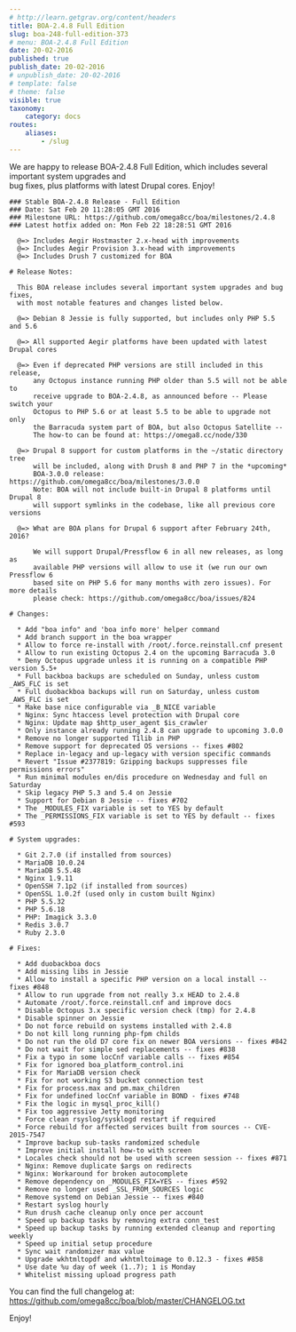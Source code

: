 ```yaml
---
# http://learn.getgrav.org/content/headers
title: BOA-2.4.8 Full Edition
slug: boa-248-full-edition-373
# menu: BOA-2.4.8 Full Edition
date: 20-02-2016
published: true
publish_date: 20-02-2016
# unpublish_date: 20-02-2016
# template: false
# theme: false
visible: true
taxonomy:
    category: docs
routes:
    aliases:
        - /slug
---
```


 We are happy to release BOA-2.4.8 Full Edition, which includes several important system upgrades and  
 bug fixes, plus platforms with latest Drupal cores. Enjoy!

 
    ### Stable BOA-2.4.8 Release - Full Edition
    ### Date: Sat Feb 20 11:28:05 GMT 2016
    ### Milestone URL: https://github.com/omega8cc/boa/milestones/2.4.8
    ### Latest hotfix added on: Mon Feb 22 18:28:51 GMT 2016
    
      @=> Includes Aegir Hostmaster 2.x-head with improvements
      @=> Includes Aegir Provision 3.x-head with improvements
      @=> Includes Drush 7 customized for BOA
    
    # Release Notes:
    
      This BOA release includes several important system upgrades and bug fixes,
      with most notable features and changes listed below.
    
      @=> Debian 8 Jessie is fully supported, but includes only PHP 5.5 and 5.6
    
      @=> All supported Aegir platforms have been updated with latest Drupal cores
    
      @=> Even if deprecated PHP versions are still included in this release,
          any Octopus instance running PHP older than 5.5 will not be able to
          receive upgrade to BOA-2.4.8, as announced before -- Please switch your
          Octopus to PHP 5.6 or at least 5.5 to be able to upgrade not only
          the Barracuda system part of BOA, but also Octopus Satellite --
          The how-to can be found at: https://omega8.cc/node/330
    
      @=> Drupal 8 support for custom platforms in the ~/static directory tree
          will be included, along with Drush 8 and PHP 7 in the *upcoming*
          BOA-3.0.0 release: https://github.com/omega8cc/boa/milestones/3.0.0
          Note: BOA will not include built-in Drupal 8 platforms until Drupal 8
          will support symlinks in the codebase, like all previous core versions
    
      @=> What are BOA plans for Drupal 6 support after February 24th, 2016?
    
          We will support Drupal/Pressflow 6 in all new releases, as long as
          available PHP versions will allow to use it (we run our own Pressflow 6
          based site on PHP 5.6 for many months with zero issues). For more details
          please check: https://github.com/omega8cc/boa/issues/824
    
    # Changes:
    
      * Add "boa info" and 'boa info more' helper command
      * Add branch support in the boa wrapper
      * Allow to force re-install with /root/.force.reinstall.cnf present
      * Allow to run existing Octopus 2.4 on the upcoming Barracuda 3.0
      * Deny Octopus upgrade unless it is running on a compatible PHP version 5.5+
      * Full backboa backups are scheduled on Sunday, unless custom _AWS_FLC is set
      * Full duobackboa backups will run on Saturday, unless custom _AWS_FLC is set
      * Make base nice configurable via _B_NICE variable
      * Nginx: Sync htaccess level protection with Drupal core
      * Nginx: Update map $http_user_agent $is_crawler
      * Only instance already running 2.4.8 can upgrade to upcoming 3.0.0
      * Remove no longer supported T1lib in PHP
      * Remove support for deprecated OS versions -- fixes #802
      * Replace in-legacy and up-legacy with version specific commands
      * Revert "Issue #2377819: Gzipping backups suppresses file permissions errors"
      * Run minimal modules en/dis procedure on Wednesday and full on Saturday
      * Skip legacy PHP 5.3 and 5.4 on Jessie
      * Support for Debian 8 Jessie -- fixes #702
      * The _MODULES_FIX variable is set to YES by default
      * The _PERMISSIONS_FIX variable is set to YES by default -- fixes #593
    
    # System upgrades:
    
      * Git 2.7.0 (if installed from sources)
      * MariaDB 10.0.24
      * MariaDB 5.5.48
      * Nginx 1.9.11
      * OpenSSH 7.1p2 (if installed from sources)
      * OpenSSL 1.0.2f (used only in custom built Nginx)
      * PHP 5.5.32
      * PHP 5.6.18
      * PHP: Imagick 3.3.0
      * Redis 3.0.7
      * Ruby 2.3.0
    
    # Fixes:
    
      * Add duobackboa docs
      * Add missing libs in Jessie
      * Allow to install a specific PHP version on a local install -- fixes #848
      * Allow to run upgrade from not really 3.x HEAD to 2.4.8
      * Automate /root/.force.reinstall.cnf and improve docs
      * Disable Octopus 3.x specific version check (tmp) for 2.4.8
      * Disable spinner on Jessie
      * Do not force rebuild on systems installed with 2.4.8
      * Do not kill long running php-fpm childs
      * Do not run the old D7 core fix on newer BOA versions -- fixes #842
      * Do not wait for simple sed replacements -- fixes #838
      * Fix a typo in some locCnf variable calls -- fixes #854
      * Fix for ignored boa_platform_control.ini
      * Fix for MariaDB version check
      * Fix for not working S3 bucket connection test
      * Fix for process.max and pm.max_children
      * Fix for undefined locCnf variable in BOND - fixes #748
      * Fix the logic in mysql_proc_kill()
      * Fix too aggressive Jetty monitoring
      * Force clean rsyslog/sysklogd restart if required
      * Force rebuild for affected services built from sources -- CVE-2015-7547
      * Improve backup sub-tasks randomized schedule
      * Improve initial install how-to with screen
      * Locales check should not be used with screen session -- fixes #871
      * Nginx: Remove duplicate $args on redirects
      * Nginx: Workaround for broken autocomplete
      * Remove dependency on _MODULES_FIX=YES -- fixes #592
      * Remove no longer used _SSL_FROM_SOURCES logic
      * Remove systemd on Debian Jessie -- fixes #840
      * Restart syslog hourly
      * Run drush cache cleanup only once per account
      * Speed up backup tasks by removing extra conn_test
      * Speed up backup tasks by running extended cleanup and reporting weekly
      * Speed up initial setup procedure
      * Sync wait randomizer max value
      * Upgrade wkhtmltopdf and wkhtmltoimage to 0.12.3 - fixes #858
      * Use date %u day of week (1..7); 1 is Monday
      * Whitelist missing upload progress path


 You can find the full changelog at: https://github.com/omega8cc/boa/blob/master/CHANGELOG.txt

Enjoy!